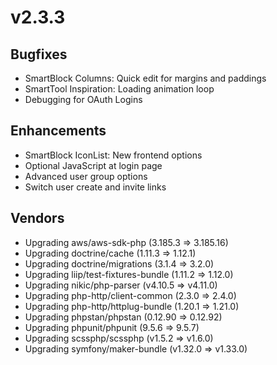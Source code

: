 # v2.3.3

## Bugfixes

* SmartBlock Columns: Quick edit for margins and paddings
* SmartTool Inspiration: Loading animation loop
* Debugging for OAuth Logins

## Enhancements

* SmartBlock IconList: New frontend options
* Optional JavaScript at login page
* Advanced user group options
* Switch user create and invite links

## Vendors

- Upgrading aws/aws-sdk-php (3.185.3 => 3.185.16)
- Upgrading doctrine/cache (1.11.3 => 1.12.1)
- Upgrading doctrine/migrations (3.1.4 => 3.2.0)
- Upgrading liip/test-fixtures-bundle (1.11.2 => 1.12.0)
- Upgrading nikic/php-parser (v4.10.5 => v4.11.0)
- Upgrading php-http/client-common (2.3.0 => 2.4.0)
- Upgrading php-http/httplug-bundle (1.20.1 => 1.21.0)
- Upgrading phpstan/phpstan (0.12.90 => 0.12.92)
- Upgrading phpunit/phpunit (9.5.6 => 9.5.7)
- Upgrading scssphp/scssphp (v1.5.2 => v1.6.0)
- Upgrading symfony/maker-bundle (v1.32.0 => v1.33.0)